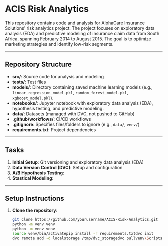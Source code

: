 # ACIS Risk Analytics

This repository contains code and analysis for AlphaCare Insurance Solutions' risk analytics project. The project focuses on exploratory data analysis (EDA) and predictive modeling of insurance claim data from South Africa, spanning February 2014 to August 2015. The goal is to optimize marketing strategies and identify low-risk segments.

---

## Repository Structure

- **src/**: Source code for analysis and modeling
- **tests/**: Test files
- **models/**: Directory containing saved machine learning models (e.g., `linear_regression_model.pkl`, `random_forest_model.pkl`, `xgboost_model.pkl`).
- **notebooks/**: Jupyter notebook with exploratory data analysis (EDA), hypothesis testing, and predictive modeling.
- **data/**: Datasets (managed with DVC, not pushed to GitHub)
- **.github/workflows/**: CI/CD workflows
- **.gitignore**: Specifies files/folders to ignore (e.g., `data/`, `venv/`)
- **requirements.txt**: Project dependencies

---

## Tasks

1. **Initial Setup**: Git versioning and exploratory data analysis (EDA)
2. **Data Version Control (DVC)**: Setup and configuration
3. **A/B Hypothesis Testing**: 
4. **Stastical Modeling**:
---

## Setup Instructions

1. **Clone the repository**:
   ```bash
   git clone https://github.com/yourusername/ACIS-Risk-Analytics.git
   python -m venv venv
   python -m venv venv
   source venv/bin/activatepip install -r requirements.txtdvc init
   dvc remote add -d localstorage /tmp/dvc_storagedvc pullvenv\Scripts\activate
   ```
